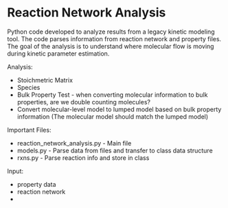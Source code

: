 # Reaction Network Analysis

Python code developed to analyze results from a legacy kinetic modeling tool. The code parses information from reaction network and property files. The goal of the analysis is to understand where molecular flow is moving during kinetic parameter estimation.

Analysis:
 - Stoichmetric Matrix
 - Species
 - Bulk Property Test - when converting molecular information to bulk properties, are we double counting molecules? 
 - Convert molecular-level model to lumped model based on bulk property information (The molecular model should match the lumped model)

Important Files:
  * reaction_network_analysis.py - Main file
  * models.py - Parse data from files and transfer to class data structure
  * rxns.py - Parse reaction info and store in class

Input:
 + property data
 + reaction network
 + 
